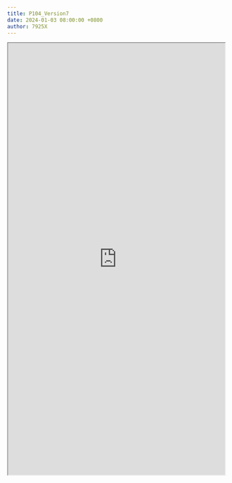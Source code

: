 ```yaml
---
title: P104_Version7
date: 2024-01-03 08:00:00 +0800
author: 7925X
---
```


<iframe src="https://y.dialwo.com/7925X2024/20240103-P104_Version7.pdf" width="100%" height="1000px"></iframe>
